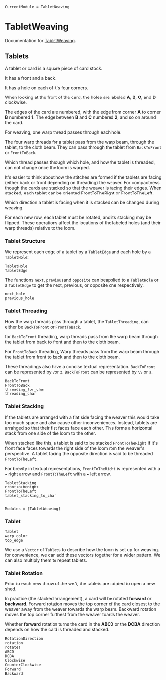 ```@meta
CurrentModule = TabletWeaving
```

# TabletWeaving

Documentation for [TabletWeaving](https://github.com/MarkNahabedian/TabletWeaving.jl).


## Tablets

A tablet or card is a square piece of card stock.

It has a front and a back.

It has a hole on each of it's four corners.

When looking at the front of the card, the holes are labeled **A**,
**B**, **C**, and **D** clockwise.

The edges of the card are numbered, with the edge from corner **A** to
corner **B** numbered **1**.  The edge between **B** and **C** numbered **2**,
and so on around the card.

For weaving, one warp thread passes through each hole.

The four warp threads for a tablet pass from the warp beam,
through the tablet, to the cloth beam.  They can pass through the
tablet from `BackToFront` or `FrontToBack`.

Which thread passes through which hole, and how the tablet is
threaded, can not change once the loom is warped.

It's easier to think about how the stitches are formed if the
tablets are facing (either back or front depending on threading)
the weaver.  For compactness though the cards are stacked so that
the weaver is facing their edges.  When stacked, each tablet can
be oriented FrontToTheRight or FrontToTheLeft.

Which direction a tablet is facing when it is stacked can be changed
during weaving.

For each new row, each tablet must be rotated, and its stacking may
be flipped.  These operations affect the locations of the labeled
holes (and their warp threads) relative to the loom.


### Tablet Structure

We represent each edge of a tablet by a `TabletEdge` and each hole by a
`TabletHole`:

```@docs
TabletHole
TabletEdge
```

The functions `next`, `previous`and `opposite` can beapplied to a
`TabletHole` or a `TabletEdge` to get the next, previous, or opposite
one respectively.

```@docs
next_hole
previous_hole
```


### Tablet Threading

How the warp threads pass through a tablet, the `TabletThreading`, can either be
`BackToFront` or `FrontToBack`.

for `BackToFront` threading, warp threads pass from the warp beam through the
tablet from back to front and then to the cloth beam.

For `FrontToBack` threading, Warp threads pass from the warp beam through the
tablet from front to back and then to the cloth beam.

These threadings also have a concise textual representation.  `BackToFront` can
be represented by `/`or `z`.  `BackToFront` can be represented by `\\` or `s`.

```@docs
BackToFront
FrontToBack
threading_for_char
threading_char
```


### Tablet Stacking

If the tablets are arranged with a flat side facing the weaver this would take
too much space and also cause other inconveniences.  Instead, tablets are
arrahged so that their flat faces face each other.  This forms a horizontal
stack from one side of the loom to the other.

When stacked like this, a tablet is said to be stacked `FrontToTheRight` if
it's front face faces towards the right side of the loom rom the weaver's
perspective. A tablet facing the opposite direction is said to be threaded
`FrontToTheLeft`.

For brevity in textual representations, `FrontToTheRight` is represented with
a `→` right arrow and `FrontToTheLeft` with a `←` left arrow.

```@docs
TabletStacking
FrontToTheRight
FrontToTheLeft
tablet_stacking_to_char
```


```@index
```

```@autodocs
Modules = [TabletWeaving]
```

### Tablet

```@docs
Tablet
warp_color
top_edge
```

We use a `Vector` of `Tablet`s to describe how the loom is set up for
weaving.  for convenience, we can add these vectors together for a
wider pattern.  We can also multiply them to repeat tablets.



### Tablet Rotation

Prior to each new throw of the weft, the tablets are rotated to
open a new shed.

In practice (the stacked arrangement), a card will be rotated
**forward** or **backward**.  Forward rotation moves the top
corner of the card closest to the weaver away from the weaver
towards the warp beam.  Backward rotation moves the top corner
furthest from the weaver toards the weaver.

Whether **forward** rotation turns the card in the **ABCD** or the 
**DCBA** direction depends on how the card is threaded and stacked.

```@docs
RotationDirection
rotation
rotate!
ABCD
DCBA
Clockwise
CounterClockwise
Forward
Backward
```


